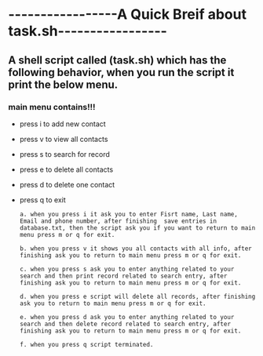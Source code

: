 # -----------------A Quick Breif about task.sh-----------------
## A shell script called (task.sh) which has the following behavior, when you run the script it print the below menu.
### main menu contains!!!
- press i to add new contact
- press v to view all contacts
- press s to search for record
- press e to delete all contacts
- press d to delete one contact
- press q to exit 

      a. when you press i it ask you to enter Fisrt name, Last name, Email and phone number, after finishing  save entries in database.txt, then the script ask you if you want to return to main menu press m or q for exit.

      b. when you press v it shows you all contacts with all info, after finishing ask you to return to main menu press m or q for exit.

      c. when you press s ask you to enter anything related to your search and then print record related to search entry, after finishing ask you to return to main menu press m or q for exit.

      d. when you press e script will delete all records, after finishing ask you to return to main menu press m or q for exit.

      e. when you press d ask you to enter anything related to your search and then delete record related to search entry, after finishing ask you to return to main menu press m or q for exit.

      f. when you press q script terminated.
